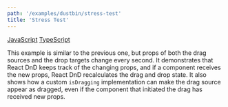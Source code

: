 ```yaml
---
path: '/examples/dustbin/stress-test'
title: 'Stress Test'
---
```


[JavaScript](https://github.com/react-dnd/react-dnd/tree/gh-pages/examples_js/01%20Dustbin/Stress%20Test)
[TypeScript](https://github.com/react-dnd/react-dnd/tree/master/packages/documentation-examples/src/01%20Dustbin/Stress%20Test)

This example is similar to the previous one, but props of both the
drag sources and the drop targets change every second. It demonstrates
that React DnD keeps track of the changing props, and if a component
receives the new props, React DnD recalculates the drag and drop
state. It also shows how a custom `isDragging` implementation can make the drag source appear as dragged, even if the component that initiated the drag has received new props.

<dustbin-stress-test></dustbin-stress-test>
